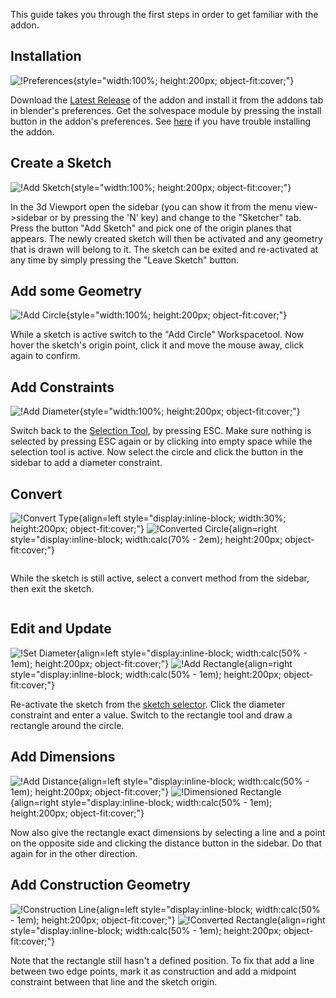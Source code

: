 This guide takes you through the first steps in order to get familiar with the addon.

## Installation
![!Preferences](images/preferences.png){style="width:100%; height:200px; object-fit:cover;"}

Download the [Latest Release](https://github.com/hlorus/CAD_Sketcher/releases)
of the addon and install it from the addons tab in blender's preferences. Get the
solvespace module by pressing the install button in the addon's preferences.
See [here](installation.md) if
you have trouble installing the addon.

## Create a Sketch
![!Add Sketch](images/add_sketch.png){style="width:100%; height:200px; object-fit:cover;"}

In the 3d Viewport open the sidebar (you can show it from the menu view->sidebar or by pressing the 'N' key) and change to the "Sketcher" tab. Press the
button  "Add Sketch" and pick one of the origin planes that appears. The newly
created sketch will then be activated and any geometry that is drawn will belong
to it. The sketch can be exited and re-activated at any time by simply pressing
the "Leave Sketch" button.

## Add some Geometry
![!Add Circle](images/add_circle.png){style="width:100%; height:200px; object-fit:cover;"}

While a sketch is active switch to the "Add Circle" Workspacetool. Now hover the
sketch's origin point, click it and move the mouse away, click again to confirm.

## Add Constraints
![!Add Diameter](images/add_diameter.png){style="width:100%; height:200px; object-fit:cover;"}

Switch back to the [Selection Tool](user_interface.md#select-tool), by pressing ESC.
Make sure nothing is selected by pressing ESC again or by clicking into empty space
while the selection tool is active. Now select the circle and click the button
in the sidebar to add a diameter constraint.

## Convert
![!Convert Type](images/convert_type.png){align=left style="display:inline-block; width:30%; height:200px; object-fit:cover;"}
![!Converted Circle](images/converted_circle.png){align=right style="display:inline-block; width:calc(70% - 2em); height:200px; object-fit:cover;"}

<p style="display:inline-block;">While the sketch is still active, select a convert method from the sidebar, then
exit the sketch.</p>

## Edit and Update
![!Set Diameter](images/set_diameter.png){align=left style="display:inline-block; width:calc(50% - 1em); height:200px; object-fit:cover;"}
![!Add Rectangle](images/add_rectangle.png){align=right style="display:inline-block; width:calc(50% - 1em); height:200px; object-fit:cover;"}

Re-activate the sketch from the [sketch selector](user_interface#sketch-selector).
Click the diameter constraint and enter a value. Switch to the rectangle tool and draw
a rectangle around the circle.

## Add Dimensions
![!Add Distance](images/add_distance.png){align=left style="display:inline-block; width:calc(50% - 1em); height:200px; object-fit:cover;"}
![!Dimensioned Rectangle](images/dimensioned_rectangle.png){align=right style="display:inline-block; width:calc(50% - 1em); height:200px; object-fit:cover;"}

Now also give the rectangle exact dimensions by selecting a line and a point on the
opposite side and clicking the distance button in the sidebar. Do that again for in
the other direction.

## Add Construction Geometry
![!Construction Line](images/construction_line.png){align=left style="display:inline-block; width:calc(50% - 1em); height:200px; object-fit:cover;"}
![!Converted Rectangle](images/converted_rectangle.png){align=right style="display:inline-block; width:calc(50% - 1em); height:200px; object-fit:cover;"}

Note that the rectangle still hasn't a defined position. To fix that add a line between
two edge points, mark it as construction and add a midpoint constraint between that
line and the sketch origin.
